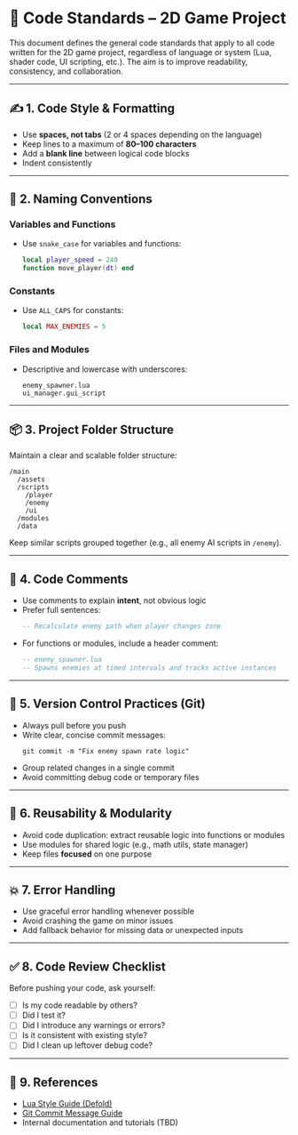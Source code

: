 # 🧾 Code Standards – 2D Game Project

This document defines the general code standards that apply to all code written for the 2D game project, regardless of language or system (Lua, shader code, UI scripting, etc.). The aim is to improve readability, consistency, and collaboration.

---

## ✍️ 1. Code Style & Formatting

- Use **spaces, not tabs** (2 or 4 spaces depending on the language)
- Keep lines to a maximum of **80–100 characters**
- Add a **blank line** between logical code blocks
- Indent consistently

---

## 🧠 2. Naming Conventions

### Variables and Functions

- Use `snake_case` for variables and functions:
  ```lua
  local player_speed = 240
  function move_player(dt) end
  ```

### Constants

- Use `ALL_CAPS` for constants:
  ```lua
  local MAX_ENEMIES = 5
  ```

### Files and Modules

- Descriptive and lowercase with underscores:
  ```
  enemy_spawner.lua
  ui_manager.gui_script
  ```

---

## 📦 3. Project Folder Structure

Maintain a clear and scalable folder structure:

```
/main
  /assets
  /scripts
    /player
    /enemy
    /ui
  /modules
  /data
```

Keep similar scripts grouped together (e.g., all enemy AI scripts in `/enemy`).

---

## 🧪 4. Code Comments

- Use comments to explain **intent**, not obvious logic
- Prefer full sentences:
  ```lua
  -- Recalculate enemy path when player changes zone
  ```
- For functions or modules, include a header comment:
  ```lua
  -- enemy_spawner.lua
  -- Spawns enemies at timed intervals and tracks active instances
  ```

---

## 🚧 5. Version Control Practices (Git)

- Always pull before you push
- Write clear, concise commit messages:
  ```
  git commit -m "Fix enemy spawn rate logic"
  ```
- Group related changes in a single commit
- Avoid committing debug code or temporary files

---

## 🔄 6. Reusability & Modularity

- Avoid code duplication: extract reusable logic into functions or modules
- Use modules for shared logic (e.g., math utils, state manager)
- Keep files **focused** on one purpose

---

## 💥 7. Error Handling

- Use graceful error handling whenever possible
- Avoid crashing the game on minor issues
- Add fallback behavior for missing data or unexpected inputs

---

## ✅ 8. Code Review Checklist

Before pushing your code, ask yourself:

- [ ] Is my code readable by others?
- [ ] Did I test it?
- [ ] Did I introduce any warnings or errors?
- [ ] Is it consistent with existing style?
- [ ] Did I clean up leftover debug code?

---

## 📎 9. References

- [Lua Style Guide (Defold)](https://defold.com/manuals/lua/)
- [Git Commit Message Guide](https://www.conventionalcommits.org/)
- Internal documentation and tutorials (TBD)

